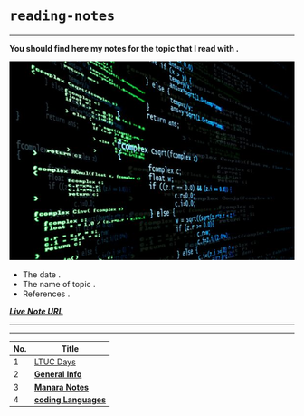 # `reading-notes`

------

**You should find here my notes for the topic that I read with .**

![image](./image/mainLogo.jpg)

* The date .
* The name of topic .
* References .

***[Live Note URL](https://fuad-bassam.github.io/reading-notes/)***

------
------

No.|Title
-----|-----
1 | [LTUC Days](LTUC/ReadMeLTUC.md)
2 |  **[General Info](./general-Information/General.md)**
3 |  **[Manara Notes](./Manara/SoftSkils/SoftSkills.md)**
4 |  **[coding Languages](./coding%20Languages/RandomCode/ReadMe.md)**
